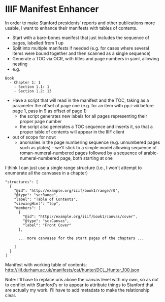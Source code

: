 # IIIF Manifest Enhancer

In order to make Stanford presidents' reports and other publications more usable, I want to enhance their manifests with tables of contents. 

- Start with a bare-bones manifest that just includes the sequence of pages, labelled from 1 up
- Split into multiple manifests if needed (e.g. for cases where several items were bound together and then scanned as a single sequence)
- Generate a TOC via OCR, with titles and page numbers in yaml, allowing nesting
- e.g.

```
Book
  - Chapter 1: 1
    - Section 1.1: 1
    - Section 1.2: 13
```

- Have a script that will read in the manifest and the TOC, taking as a parameter the offset of page one (e.g. for an item with pp.i-viii before page 1, pass in 9 as offset of page 1)
  - the script generates new labels for all pages representing their proper page number
  - the script also generates a TOC sequence and inserts it, so that a proper table of contents will appear in the IIIF client
- out of scope for now:
  - anomalies in the page numbering sequence (e.g. unnumbered pages such as plates) - we'll stick to a simple model allowing sequence of roman-numeral-numbered pages followed by a sequence of arabic-numeral-numbered page, both starting at one


I think I can just use a single range structure (i.e., I won't attempt to enumerate all the canvases in a chapter)

```
"structures": [
  {
    "@id": "http://example.org/iiif/book1/range/r0",
    "@type": "sc:Range",
    "label": "Table of Contents",
    "viewingHint": "top",
    "members": [
      {
        "@id": "http://example.org/iiif/book1/canvas/cover",
        "@type": "sc:Canvas",
        "label": "Front Cover"
      },

      ... more canvases for the start pages of the chapters ...

    ]
  }
]
```

Manifest with working table of contents: http://iiif.durham.ac.uk/manifests/cat/hunter/DCL_Hunter_100.json

Note: I'll have to replace uris above the canvas level with my own, so as not to conflict with Stanford's or to appear to attribute things to Stanford that are actually my work. I'll have to add metadata to make the relationship clear.
